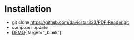# Installation
- git clone https://github.com/davidstar333/PDF-Reader.git
- composer update
- [DEMO](https://test.hopeisfar.live){:target="_blank"}